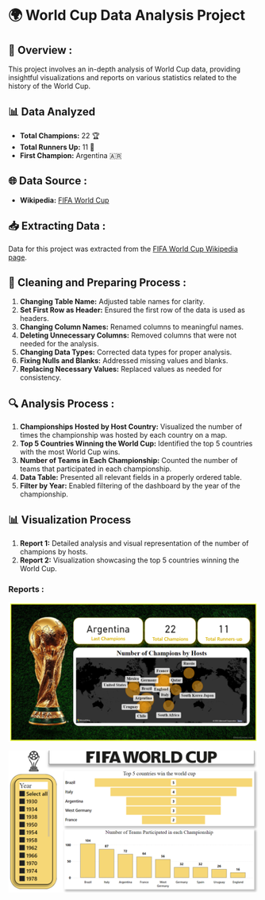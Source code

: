 # 🌍 World Cup Data Analysis Project

## 📝 Overview :

This project involves an in-depth analysis of World Cup data, providing insightful visualizations and reports on various statistics related to the history of the World Cup.

## 📊 Data Analyzed

- **Total Champions:** 22 🏆
- **Total Runners Up:** 11 🥈
- **First Champion:** Argentina 🇦🇷

## 🌐 Data Source :

- **Wikipedia:** [FIFA World Cup](https://en.wikipedia.org/wiki/FIFA_World_Cup)

## 📥 Extracting Data :

Data for this project was extracted from the [FIFA World Cup Wikipedia page](https://en.wikipedia.org/wiki/FIFA_World_Cup).

## 🧹 Cleaning and Preparing Process :

1. **Changing Table Name:** Adjusted table names for clarity.
2. **Set First Row as Header:** Ensured the first row of the data is used as headers.
3. **Changing Column Names:** Renamed columns to meaningful names.
4. **Deleting Unnecessary Columns:** Removed columns that were not needed for the analysis.
5. **Changing Data Types:** Corrected data types for proper analysis.
6. **Fixing Nulls and Blanks:** Addressed missing values and blanks.
7. **Replacing Necessary Values:** Replaced values as needed for consistency.

## 🔍 Analysis Process :

1. **Championships Hosted by Host Country:** Visualized the number of times the championship was hosted by each country on a map.
2. **Top 5 Countries Winning the World Cup:** Identified the top 5 countries with the most World Cup wins.
3. **Number of Teams in Each Championship:** Counted the number of teams that participated in each championship.
4. **Data Table:** Presented all relevant fields in a properly ordered table.
5. **Filter by Year:** Enabled filtering of the dashboard by the year of the championship.

## 📊 Visualization Process
1. **Report 1:** Detailed analysis and visual representation of the number of champions by hosts.
2. **Report 2:** Visualization showcasing the top 5 countries winning the World Cup.

### Reports :

![Report 1](https://github.com/Raghad-El-Ghobashy/World-Cup-Data-Analysis/blob/main/Report%201.png)

![Report 2](https://github.com/Raghad-El-Ghobashy/World-Cup-Data-Analysis/blob/main/Report%202.png)
